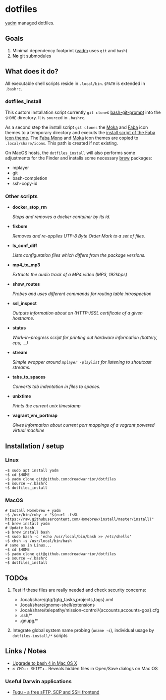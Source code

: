# dotfiles

[yadm][yadm] managed dotfiles.

## Goals

1. Minimal dependency footprint ([yadm][yadm] uses `git` and `bash`)
2. **No** git submodules

## What does it do?

All executable shell scripts reside in `.local/bin`. `$PATH` is extended in
`.bashrc`.

### dotfiles_install

This custom installation script currently `git clone`s [bash-git-prompt][bash_git_prompt]
into the `$HOME` directory. It is `source`d in `.bashrc`.

As a second step the install script `git clones` the [Moka][moka_icon_theme] and
[Faba][faba_icon_theme] icon themes to a temporary directory and executs the [install script
of the Faba icon theme][faba_icon_theme_install]. The [Faba Mono][faba_mono_icon_theme]
and [Moka][moka_icon_theme] icon themes are copied to `.local/share/icons`. This path is
created if not existing.

On MacOS hosts, the `dotfiles_install` will also performs some adjustments for the Finder
and installs some necessary [brew][brew] packages:

  * mplayer
  * git
  * bash-completion
  * ssh-copy-id

### Other scripts

  * **docker_stop_rm**

    *Stops and removes a docker container by its id.*

  * **fixbom**

    *Removes and re-applies UTF-8 Byte Order Mark to a set of files.*

  * **ls_conf_diff**

    *Lists configuration files which differs from the package versions.*

  * **mp4_to_mp3**

    *Extracts the audio track of a MP4 video (MP3, 192kbps)*

  * **show_routes**

    *Probes and uses different commands for routing table introspection*

  * **ssl_inspect**

    *Outputs information about an (HTTP-)SSL certificate of a given hostname.*

  * **status**

    *Work-in-progress script for printing out hardware information (battery, cpu, ...)*

  * **stream**

    *Simple wrapper around `mplayer -playlist` for listening to shoutcast streams.*

  * **tabs_to_spaces**

    *Converts tab indentation in files to spaces.*

  * **unixtime**

    *Prints the current unix timestamp*

  * **vagrant_vm_portmap**

    *Gives information about current port mappings of a vagrant powered virtual machine*

## Installation / setup

### Linux

    ~$ sudo apt install yadm
    ~$ cd $HOME
    ~$ yadm clone git@github.com:dreadwarrior/dotfiles
    ~$ source ~/.bashrc
    ~$ dotfiles_install

### MacOS

    # Install Homebrew + yadm
    ~$ /usr/bin/ruby -e "$(curl -fsSL https://raw.githubusercontent.com/Homebrew/install/master/install)"
    ~$ brew install yadm
    # Update bash
    ~$ brew install bash
    ~$ sudo bash -c 'echo /usr/local/bin/bash >> /etc/shells'
    ~$ chsh -s /usr/local/bin/bash
    # same as in Linux...
    ~$ cd $HOME
    ~$ yadm clone git@github.com:dreadwarrior/dotfiles
    ~$ source ~/.bashrc
    ~$ dotfiles_install

## TODOs

  1. Test if these files are really needed and check security concerns:

     - .local/share/gtg/{gtg_tasks,projects,tags}.xml
     - .local/share/gnome-shell/extensions
     - .local/share/telepathy/mission-control/{accounts,accounts-goa}.cfg
     - .ssh/*
     - .gnupg/*
  2. Integrate global system name probing (`uname -s`), individual usage by `dotfiles-install/*` scripts

## Links / Notes

  - [Upgrade to bash 4 in Mac OS X](http://clubmate.fi/upgrade-to-bash-4-in-mac-os-x/)
  - `⌘ CMD`+`⇧ SHIFT`+`.` Reveals hidden files in Open/Save dialogs on Mac OS

### Useful Darwin applications

  - [Fugu - a free sFTP, SCP and SSH frontend][fugu]

[yadm]: https://github.com/TheLocehiliosan/yadm
[bash_git_prompt]: https://github.com/magicmonty/bash-git-prompt
[moka_icon_theme]: https://github.com/moka-project/moka-icon-theme
[faba_icon_theme]: https://github.com/moka-project/faba-icon-theme
[faba_icon_theme_install]: https://github.com/moka-project/faba-icon-theme/blob/master/install-icon-theme.sh
[faba_mono_icon_theme]: https://github.com/moka-project/faba-mono-icons
[brew]: http://brew.sh/
[fugu]: http://rsug.itd.umich.edu/software/fugu/

